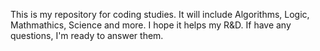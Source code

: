This is my repository for coding studies.
It will include Algorithms, Logic, Mathmathics, Science and more.
I hope it helps my R&D.
If have any questions, I'm ready to answer them. 
